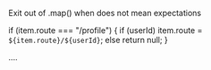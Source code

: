 Exit out of .map() when does not mean expectations

if (item.route === "/profile") {
if (userId) item.route = `${item.route}/${userId}`;
else return null;
}

<Z>
    <X
    className=" lg:hidden"
    />
    <Y className="max-lg:hidden">....</Y>
</Z>
